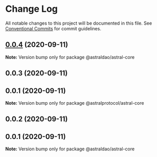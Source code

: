 # Change Log

All notable changes to this project will be documented in this file.
See [Conventional Commits](https://conventionalcommits.org) for commit guidelines.

## [0.0.4](https://github.com/astralDAO/astralprotocol/compare/@astraldao/astral-core@0.0.2...@astraldao/astral-core@0.0.4) (2020-09-11)

**Note:** Version bump only for package @astraldao/astral-core





## 0.0.3 (2020-09-11)



## 0.0.1 (2020-09-11)

**Note:** Version bump only for package @astralprotocol/astral-core





## 0.0.2 (2020-09-11)



## 0.0.1 (2020-09-11)

**Note:** Version bump only for package @astraldao/astral-core
